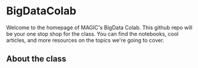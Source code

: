 # BigDataColab
Welcome to the homepage of MAGIC's BigData Colab. This github repo will be your one stop shop for the class. You can find the notebooks, cool articles, and more resources on the topics we're going to cover.

## About the class
